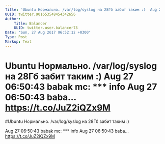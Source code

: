 ```yaml
---
Title: 'Ubuntu Нормально. /var/log/syslog на 28Гб забит таким :)  Aug 27 06:50:43 babak mc: *** info Aug 27 06:50:43 baba… https://t.co/JuZ2iQZx9M'
UUID: twitter.901653548454342656
Author:
    Title: Balancer
    UUID: twitter.user.balancer73
Date: 'Sun, 27 Aug 2017 06:52:12 +0300'
Type: Post
Markup: Text
---
```


# Ubuntu Нормально. /var/log/syslog на 28Гб забит таким :)  Aug 27 06:50:43 babak mc: *** info Aug 27 06:50:43 baba… https://t.co/JuZ2iQZx9M

#Ubuntu Нормально. /var/log/syslog на 28Гб забит таким :)

Aug 27 06:50:43 babak mc: *** info
Aug 27 06:50:43 baba… https://t.co/JuZ2iQZx9M
